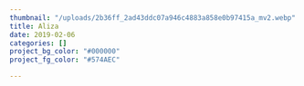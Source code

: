 ```yaml
---
thumbnail: "/uploads/2b36ff_2ad43ddc07a946c4883a858e0b97415a_mv2.webp"
title: Aliza
date: 2019-02-06
categories: []
project_bg_color: "#000000"
project_fg_color: "#574AEC"

---
```

